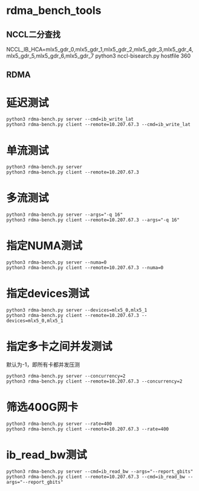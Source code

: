 # rdma_bench_tools

## NCCL二分查找

NCCL_IB_HCA=mlx5_gdr_0,mlx5_gdr_1,mlx5_gdr_2,mlx5_gdr_3,mlx5_gdr_4,mlx5_gdr_5,mlx5_gdr_6,mlx5_gdr_7 python3 nccl-bisearch.py hostfile 360

## RDMA

# 延迟测试

```
python3 rdma-bench.py server --cmd=ib_write_lat
python3 rdma-bench.py client --remote=10.207.67.3 --cmd=ib_write_lat
```

# 单流测试

```
python3 rdma-bench.py server
python3 rdma-bench.py client --remote=10.207.67.3
```

# 多流测试

```
python3 rdma-bench.py server --args="-q 16"
python3 rdma-bench.py client --remote=10.207.67.3 --args="-q 16"
```

# 指定NUMA测试

```
python3 rdma-bench.py server --numa=0
python3 rdma-bench.py client --remote=10.207.67.3 --numa=0
```

# 指定devices测试

```
python3 rdma-bench.py server --devices=mlx5_0,mlx5_1
python3 rdma-bench.py client --remote=10.207.67.3 --devices=mlx5_0,mlx5_1
```

# 指定多卡之间并发测试

默认为-1，即所有卡都并发压测

```
python3 rdma-bench.py server --concurrency=2
python3 rdma-bench.py client --remote=10.207.67.3 --concurrency=2
```

# 筛选400G网卡

```
python3 rdma-bench.py server --rate=400
python3 rdma-bench.py client --remote=10.207.67.3 --rate=400
```

# ib_read_bw测试

```
python3 rdma-bench.py server --cmd=ib_read_bw --args="--report_gbits"
python3 rdma-bench.py client --remote=10.207.67.3 --cmd=ib_read_bw --args="--report_gbits"
```
